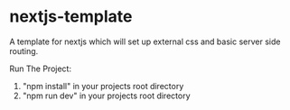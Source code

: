 # nextjs-template
A template for nextjs which will set up external css and basic server side routing.

Run The Project:
1. "npm install" in your projects root directory
2. "npm run dev" in your projects root directory


